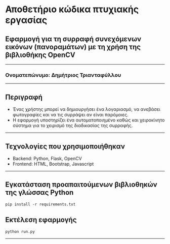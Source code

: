 # Αποθετήριο κώδικα πτυχιακής εργασίας

## Εφαρμογή για τη συρραφή συνεχόμενων εικόνων (πανοραμάτων) με τη χρήση της βιβλιοθήκης OpenCV

---

### Ονοματεπώνυμο: Δημήτριος Τριανταφύλλου

---

## Περιγραφή

* Ένας χρήστης μπορεί να δημιουργήσει ένα λογαριασμό, να ανεβάσει φωτογραφίες και να τις συρράψει αν είναι παρόμοιες.
* Η εφαρμογή υποστηρίζει ένα αυτοματοποιημένο καθώς και χειροκίνητο σύστημα για το χειρισμό της διαδικασίας της συρραφής.

---

## Τεχνολογίες που χρησιμοποιήθηκαν

* Backend: Python, Flask, OpenCV
* Frontend: HTML, Bootstrap, Javascript

---

## Εγκατάσταση προαπαιτούμενων βιβλιοθηκών της γλώσσας Python

```
pip install -r requirements.txt
```

## Εκτέλεση εφαρμογής

```
python run.py
```

---
